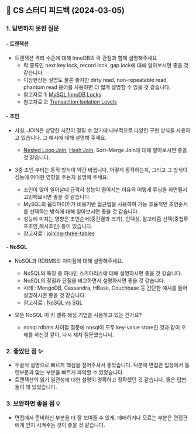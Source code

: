 ## 📌 CS 스터디 피드백 (2024-03-05)

### 1. 답변하지 못한 질문
#### - 트랜잭션
- 트랜잭션 격리 수준에 대해 InnoDB의 락 관점과 함께 설명해주세요
  - 락 종류인 next key lock, record lock, gap lock에 대해 알아보시면 좋을 것 같습니다.
  - 이상현상은 설명도 물론 좋지만 dirty read, non-repeatable read, phantom read 용어를 사용하면 더 짧게 설명할 수 있을 것 같습니다.
  - 참고자료 1: [MySQL InnoDB Locks](https://dev.mysql.com/doc/refman/8.0/en/innodb-locking.html)
  - 참고자료 2: [Transaction Isolation Levels](https://dev.mysql.com/doc/refman/8.0/en/innodb-transaction-isolation-levels.html)


#### - 조인
- 사실, JOIN은 상당한 시간이 걸릴 수 있기에 내부적으로 다양한 구현 방식을 사용하고 있습니다. 그 예시에 대해 설명해 주세요.
  - [Nested Loop Join](https://dev.mysql.com/doc/refman/8.0/en/nested-loop-joins.html), [Hash Join](https://dev.mysql.com/doc/refman/8.0/en/hash-joins.html), Sort-Merge Join에 대해 알아보시면 좋을 것 같습니다.

- 3중 조인 부터는 동작 방식이 약간 바뀝니다. 어떻게 동작하는지, 그리고 그 방식이 성능에 어떠한 영향을 주는지 설명해 주세요.
  - 조인이 많이 일어날때 급격히 성능이 떨어지는 이유와 어떻게 튜닝을 하면될지 고민해보시면 좋을 것 같습니다. 
  - MySQL의 옵티마이저가 비용기반 접근법을 사용하여 가능 효율적인 조인순서를 선택하는 방식에 대해 알아보시면 좋을 것 같습니다.
  - 성능에 미치는 영향은 조인순서(중간결과 크기), 인덱싱, 알고리즘 선택(중첩루프조인,해시조인) 등이 있습니다. 
  - 참고자료 : [joining-three-tables](https://www.geeksforgeeks.org/joining-three-tables-sql/)

#### - NoSQL
- NoSQL과 RDBMS의 차이점에 대해 설명해주세요.
  - NoSQL의 특징 중 하나인 스키마리스에 대해 설명하시면 좋을 것 같습니다.
  - NoSQL의 장점과 단점을 비교하면서 설명하시면 좋을 것 같습니다.
  - 사례 : MongoDB, Cassandra, HBase, Couchbase 등 간단한 예시를 들어 설명하시면 좋을 것 같습니다.
  - 참고자료 : [NoSQL vs SQL](https://www.integrate.io/blog/the-sql-vs-nosql-difference/)

- 모든 NoSQL 이 키 밸류 해싱 기법을 사용하고 있는 건가요?
  - nosql rdbms 차이점 질문에 nosql이 모두 key-value store인 것과 같이 오해를 하신것 같아, 다시 재차 질문했습니다. 


### 2. 좋았던 점 ✨
- 두괄식 설명으로 빠르게 핵심을 짚어주셔서 좋았습니다. 덕분에 면접관 입장에서 틀린부분과 맞는 부분을 빠르게 파악할 수 있었습니다.
- 트랜잭션의 읽기 일관성에 대한 설명이 명확하고 정확했던 것 같습니다. 좋은 답변들이 꽤 있었습니다. 

### 3. 보완하면 좋을 점 💡
- 면접에서 준비하신 부분을 더 잘 보여줄 수 있게, 애매하거나 모르는 부분은 면접관에게 인지 시켜주는 것이 좋을 것 같습니다.